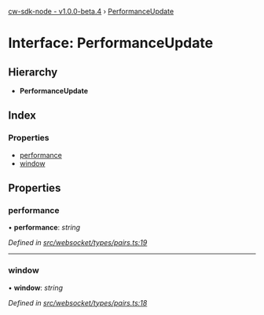 [cw-sdk-node - v1.0.0-beta.4](../README.md) › [PerformanceUpdate](performanceupdate.md)

# Interface: PerformanceUpdate

## Hierarchy

* **PerformanceUpdate**

## Index

### Properties

* [performance](performanceupdate.md#performance)
* [window](performanceupdate.md#window)

## Properties

###  performance

• **performance**: *string*

*Defined in [src/websocket/types/pairs.ts:19](https://github.com/cryptowatch/cw-sdk-node/blob/4ac4429/src/websocket/types/pairs.ts#L19)*

___

###  window

• **window**: *string*

*Defined in [src/websocket/types/pairs.ts:18](https://github.com/cryptowatch/cw-sdk-node/blob/4ac4429/src/websocket/types/pairs.ts#L18)*
